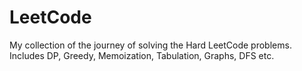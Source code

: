# LeetCode  
My collection of the journey of solving the Hard LeetCode problems. Includes DP, Greedy, Memoization, Tabulation, Graphs, DFS etc.
